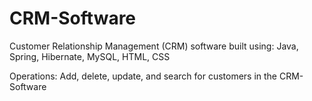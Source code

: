 # CRM-Software
Customer Relationship Management (CRM) software built using: Java, Spring, Hibernate, MySQL, HTML, CSS

Operations:
Add, delete, update, and search for customers in the CRM-Software
